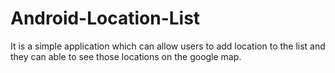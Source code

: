 # Android-Location-List
It is a simple application which can allow users to add location to the list and they can able to see those locations on the google map.
